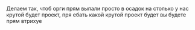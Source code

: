 Делаем так, чтоб орги прям выпали просто в осадок на столько у нас крутой будет проект, пря ебать какой крутой проект будет вы будете прям втрихуе
